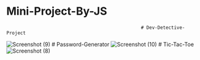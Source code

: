 # Mini-Project-By-JS
                                                     # Dev-Detective-Project
![Screenshot (9)](https://user-images.githubusercontent.com/106863786/231436365-a38d7de5-ef17-450f-8463-f54dd82b6c81.png)
                                                     # Password-Generator
![Screenshot (10)](https://user-images.githubusercontent.com/106863786/231436793-f895ea55-7e41-4aa2-8836-9b7712a4633b.png)
                                                     # Tic-Tac-Toe
![Screenshot (8)](https://user-images.githubusercontent.com/106863786/231437257-19422c0c-eb9b-4a82-812c-025d42a11919.png)
